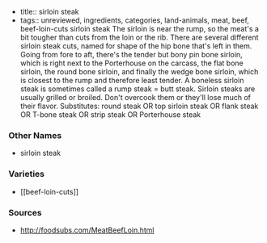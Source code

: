 - title:: sirloin steak
- tags:: unreviewed, ingredients, categories, land-animals, meat, beef, beef-loin-cuts
sirloin steak The sirloin is near the rump, so the meat's a bit tougher than cuts from the loin or the rib. There are several different sirloin steak cuts, named for shape of the hip bone that's left in them. Going from fore to aft, there's the tender but bony pin bone sirloin, which is right next to the Porterhouse on the carcass, the flat bone sirloin, the round bone sirloin, and finally the wedge bone sirloin, which is closest to the rump and therefore least tender. A boneless sirloin steak is sometimes called a rump steak = butt steak. Sirloin steaks are usually grilled or broiled. Don't overcook them or they'll lose much of their flavor. Substitutes: round steak OR top sirloin steak OR flank steak OR T-bone steak OR strip steak OR Porterhouse steak

### Other Names

* sirloin steak

### Varieties

* [[beef-loin-cuts]]

### Sources
* http://foodsubs.com/MeatBeefLoin.html
